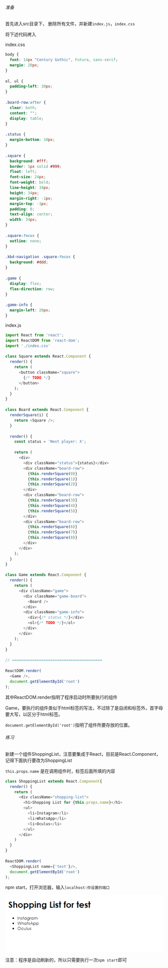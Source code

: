###### 准备

首先进入src目录下， 删除所有文件，并新建`index.js`，`index.css`

将下述代码拷入

index.css

```css
body {
  font: 14px "Century Gothic", Futura, sans-serif;
  margin: 20px;
}

ol, ul {
  padding-left: 30px;
}

.board-row:after {
  clear: both;
  content: "";
  display: table;
}

.status {
  margin-bottom: 10px;
}

.square {
  background: #fff;
  border: 1px solid #999;
  float: left;
  font-size: 24px;
  font-weight: bold;
  line-height: 34px;
  height: 34px;
  margin-right: -1px;
  margin-top: -1px;
  padding: 0;
  text-align: center;
  width: 34px;
}

.square:focus {
  outline: none;
}

.kbd-navigation .square:focus {
  background: #ddd;
}

.game {
  display: flex;
  flex-direction: row;
}

.game-info {
  margin-left: 20px;
}

```

index.js

```js
import React from 'react';
import ReactDOM from 'react-dom';
import './index.css'

class Square extends React.Component {
  render() {
    return (
      <button className="square">
        {/* TODO */}
      </button>
    );
  }
}

class Board extends React.Component {
  renderSquare(i) {
    return <Square />;
  }

  render() {
    const status = 'Next player: X';

    return (
      <div>
        <div className="status">{status}</div>
        <div className="board-row">
          {this.renderSquare(0)}
          {this.renderSquare(1)}
          {this.renderSquare(2)}
        </div>
        <div className="board-row">
          {this.renderSquare(3)}
          {this.renderSquare(4)}
          {this.renderSquare(5)}
        </div>
        <div className="board-row">
          {this.renderSquare(6)}
          {this.renderSquare(7)}
          {this.renderSquare(8)}
        </div>
      </div>
    );
  }
}

class Game extends React.Component {
  render() {
    return (
      <div className="game">
        <div className="game-board">
          <Board />
        </div>
        <div className="game-info">
          <div>{/* status */}</div>
          <ol>{/* TODO */}</ol>
        </div>
      </div>
    );
  }
}

// ========================================

ReactDOM.render(
  <Game />,
  document.getElementById('root')
);

```

其中ReactDOM.render指明了程序启动时所要执行的组件

Game，要执行的组件类似于html标签的写法，不过除了是自闭和标签外，首字母要大写，以区分于html标签。

`document.getElementById('root')`指明了组件所要存放的位置。

###### 练习

新建一个组件ShoppingList，注意要集成于React，目前是React.Component，记得下面执行要改为ShoppingList

`this.props.name` 是在调用组件时，标签后面所填的内容

```js
class ShoppingList extends React.Component{
  render() {
    return (
      <div className="shopping-list">
        <h1>Shopping List for {this.props.name}</h1>
        <ul>
          <li>Instagram</li>
          <li>WhatsApp</li>
          <li>Oculus</li>
        </ul>
      </div>
    )
  }
}

ReactDOM.render(
  <ShoppingList name={'test'}/>,
  document.getElementById('root')
);
```

npm start，打开浏览器，输入`localhost:你设置的端口`

![first_test](.\img\first_test.png)

注意：程序是自动刷新的，所以只需要执行一次`npm start`即可

